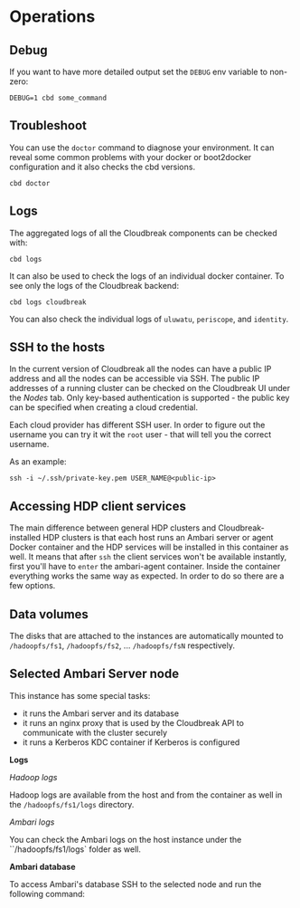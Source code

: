 # Operations

## Debug

If you want to have more detailed output set the `DEBUG` env variable to non-zero:

```
DEBUG=1 cbd some_command
```

## Troubleshoot

You can use the `doctor` command to diagnose your environment.
It can reveal some common problems with your docker or boot2docker configuration and it also checks the cbd versions.

```
cbd doctor
```

## Logs

The aggregated logs of all the Cloudbreak components can be checked with:

```
cbd logs
```

It can also be used to check the logs of an individual docker container. To see only the logs of the Cloudbreak backend:

```
cbd logs cloudbreak
```

You can also check the individual logs of `uluwatu`, `periscope`, and `identity`.

## SSH to the hosts

In the current version of Cloudbreak all the nodes can have a public IP address and all the nodes can be accessible via SSH.
The public IP addresses of a running cluster can be checked on the Cloudbreak UI under the *Nodes* tab.
Only key-based authentication is supported - the public key can be specified when creating a cloud credential.

Each cloud provider has different SSH user. In order to figure out the username you can try it wit the `root` user - that will tell you the correct username.

As an example:

```
ssh -i ~/.ssh/private-key.pem USER_NAME@<public-ip>
```

## Accessing HDP client services

The main difference between general HDP clusters and Cloudbreak-installed HDP clusters is that each host runs an Ambari server or agent Docker container and the HDP services will be installed in this container as well.
It means that after `ssh` the client services won't be available instantly, first you'll have to `enter` the ambari-agent container.
Inside the container everything works the same way as expected. In order to do so there are a few options.

## Data volumes

The disks that are attached to the instances are automatically mounted to `/hadoopfs/fs1`, `/hadoopfs/fs2`, ... `/hadoopfs/fsN` respectively.

## Selected Ambari Server node

This instance has some special tasks:

- it runs the Ambari server and its database
- it runs an nginx proxy that is used by the Cloudbreak API to communicate with the cluster securely
- it runs a Kerberos KDC container if Kerberos is configured

**Logs**

*Hadoop logs*

Hadoop logs are available from the host and from the container as well in the `/hadoopfs/fs1/logs` directory.

*Ambari logs*

You can check the Ambari logs on the host instance under the ``/hadoopfs/fs1/logs` folder as well.

**Ambari database**

To access Ambari's database SSH to the selected node and run the following command:
